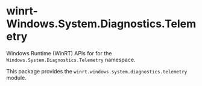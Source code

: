 <!-- warning: Please don't edit this file. It was automatically generated. -->

# winrt-Windows.System.Diagnostics.Telemetry

Windows Runtime (WinRT) APIs for for the `Windows.System.Diagnostics.Telemetry` namespace.

This package provides the `winrt.windows.system.diagnostics.telemetry` module.
